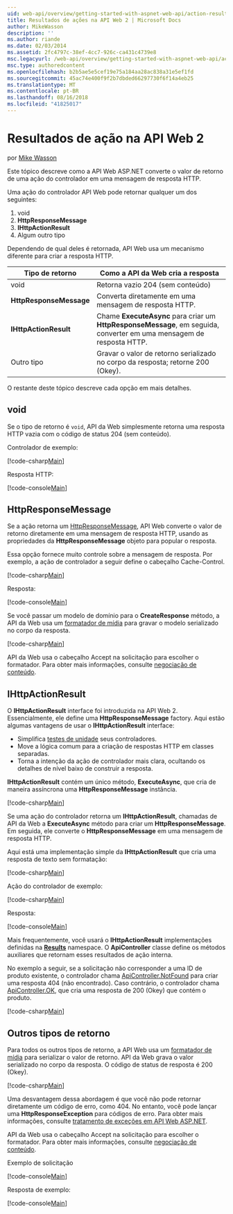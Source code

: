 ```yaml
---
uid: web-api/overview/getting-started-with-aspnet-web-api/action-results
title: Resultados de ações na API Web 2 | Microsoft Docs
author: MikeWasson
description: ''
ms.author: riande
ms.date: 02/03/2014
ms.assetid: 2fc4797c-38ef-4cc7-926c-ca431c4739e8
msc.legacyurl: /web-api/overview/getting-started-with-aspnet-web-api/action-results
msc.type: authoredcontent
ms.openlocfilehash: b2b5ae5e5cef19e75a184aa28ac838a31e5ef1fd
ms.sourcegitcommit: 45ac74e400f9f2b7dbded66297730f6f14a4eb25
ms.translationtype: MT
ms.contentlocale: pt-BR
ms.lasthandoff: 08/16/2018
ms.locfileid: "41825017"
---
```

<a name="action-results-in-web-api-2"></a>Resultados de ação na API Web 2
====================
por [Mike Wasson](https://github.com/MikeWasson)

Este tópico descreve como a API Web ASP.NET converte o valor de retorno de uma ação do controlador em uma mensagem de resposta HTTP.

Uma ação do controlador API Web pode retornar qualquer um dos seguintes:

1. void
2. **HttpResponseMessage**
3. **IHttpActionResult**
4. Algum outro tipo

Dependendo de qual deles é retornada, API Web usa um mecanismo diferente para criar a resposta HTTP.

| Tipo de retorno | Como a API da Web cria a resposta |
| --- | --- |
| void | Retorna vazio 204 (sem conteúdo) |
| **HttpResponseMessage** | Converta diretamente em uma mensagem de resposta HTTP. |
| **IHttpActionResult** | Chame **ExecuteAsync** para criar um **HttpResponseMessage**, em seguida, converter em uma mensagem de resposta HTTP. |
| Outro tipo | Gravar o valor de retorno serializado no corpo da resposta; retorne 200 (Okey). |

O restante deste tópico descreve cada opção em mais detalhes.

## <a name="void"></a>void

Se o tipo de retorno é `void`, API da Web simplesmente retorna uma resposta HTTP vazia com o código de status 204 (sem conteúdo).

Controlador de exemplo:

[!code-csharp[Main](action-results/samples/sample1.cs)]

Resposta HTTP:

[!code-console[Main](action-results/samples/sample2.cmd)]

## <a name="httpresponsemessage"></a>HttpResponseMessage

Se a ação retorna um [HttpResponseMessage](https://msdn.microsoft.com/library/system.net.http.httpresponsemessage.aspx), API Web converte o valor de retorno diretamente em uma mensagem de resposta HTTP, usando as propriedades da **HttpResponseMessage** objeto para popular o resposta.

Essa opção fornece muito controle sobre a mensagem de resposta. Por exemplo, a ação de controlador a seguir define o cabeçalho Cache-Control.

[!code-csharp[Main](action-results/samples/sample3.cs)]

Resposta:

[!code-console[Main](action-results/samples/sample4.cmd?highlight=2)]

Se você passar um modelo de domínio para o **CreateResponse** método, a API da Web usa um [formatador de mídia](../formats-and-model-binding/media-formatters.md) para gravar o modelo serializado no corpo da resposta.

[!code-csharp[Main](action-results/samples/sample5.cs)]

API da Web usa o cabeçalho Accept na solicitação para escolher o formatador. Para obter mais informações, consulte [negociação de conteúdo](../formats-and-model-binding/content-negotiation.md).

## <a name="ihttpactionresult"></a>IHttpActionResult

O **IHttpActionResult** interface foi introduzida na API Web 2. Essencialmente, ele define uma **HttpResponseMessage** factory. Aqui estão algumas vantagens de usar o **IHttpActionResult** interface:

- Simplifica [testes de unidade](../testing-and-debugging/unit-testing-controllers-in-web-api.md) seus controladores.
- Move a lógica comum para a criação de respostas HTTP em classes separadas.
- Torna a intenção da ação de controlador mais clara, ocultando os detalhes de nível baixo de construir a resposta.

**IHttpActionResult** contém um único método, **ExecuteAsync**, que cria de maneira assíncrona uma **HttpResponseMessage** instância.

[!code-csharp[Main](action-results/samples/sample6.cs)]

Se uma ação do controlador retorna um **IHttpActionResult**, chamadas de API da Web a **ExecuteAsync** método para criar um **HttpResponseMessage**. Em seguida, ele converte o **HttpResponseMessage** em uma mensagem de resposta HTTP.

Aqui está uma implementação simple da **IHttpActionResult** que cria uma resposta de texto sem formatação:

[!code-csharp[Main](action-results/samples/sample7.cs)]

Ação do controlador de exemplo:

[!code-csharp[Main](action-results/samples/sample8.cs)]

Resposta:

[!code-console[Main](action-results/samples/sample9.cmd)]

Mais frequentemente, você usará o **IHttpActionResult** implementações definidas na **[Results](https://msdn.microsoft.com/library/system.web.http.results.aspx)** namespace. O **ApiController** classe define os métodos auxiliares que retornam esses resultados de ação interna.

No exemplo a seguir, se a solicitação não corresponder a uma ID de produto existente, o controlador chama [ApiController.NotFound](https://msdn.microsoft.com/library/system.web.http.apicontroller.notfound.aspx) para criar uma resposta 404 (não encontrado). Caso contrário, o controlador chama [ApiController.OK](https://msdn.microsoft.com/library/dn314591.aspx), que cria uma resposta de 200 (Okey) que contém o produto.

[!code-csharp[Main](action-results/samples/sample10.cs)]

## <a name="other-return-types"></a>Outros tipos de retorno

Para todos os outros tipos de retorno, a API Web usa um [formatador de mídia](../formats-and-model-binding/media-formatters.md) para serializar o valor de retorno. API da Web grava o valor serializado no corpo da resposta. O código de status de resposta é 200 (Okey).

[!code-csharp[Main](action-results/samples/sample11.cs)]

Uma desvantagem dessa abordagem é que você não pode retornar diretamente um código de erro, como 404. No entanto, você pode lançar uma **HttpResponseException** para códigos de erro. Para obter mais informações, consulte [tratamento de exceções em API Web ASP.NET](../error-handling/exception-handling.md).

API da Web usa o cabeçalho Accept na solicitação para escolher o formatador. Para obter mais informações, consulte [negociação de conteúdo](../formats-and-model-binding/content-negotiation.md).

Exemplo de solicitação

[!code-console[Main](action-results/samples/sample12.cmd)]

Resposta de exemplo:

[!code-console[Main](action-results/samples/sample13.cmd)]
